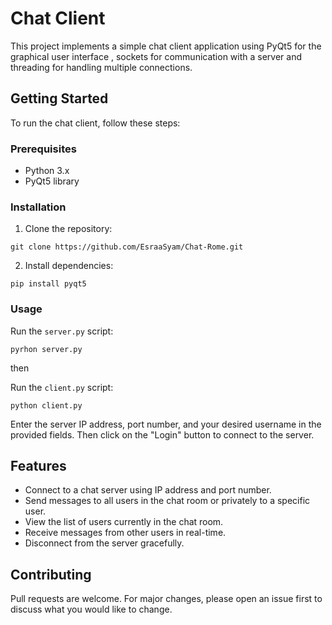 # Chat Client

This project implements a simple chat client application using PyQt5 for the graphical user interface , sockets for communication with a server and threading for handling multiple connections.

## Getting Started

To run the chat client, follow these steps:

### Prerequisites

- Python 3.x
- PyQt5 library

### Installation

1. Clone the repository:

```
git clone https://github.com/EsraaSyam/Chat-Rome.git
```

2. Install dependencies:

```
pip install pyqt5
```

### Usage

Run the `server.py` script:

```
pyrhon server.py
```

then

Run the `client.py` script:

```
python client.py
```

Enter the server IP address, port number, and your desired username in the provided fields. Then click on the "Login" button to connect to the server.

## Features

- Connect to a chat server using IP address and port number.
- Send messages to all users in the chat room or privately to a specific user.
- View the list of users currently in the chat room.
- Receive messages from other users in real-time.
- Disconnect from the server gracefully.


## Contributing
Pull requests are welcome. For major changes, please open an issue first to discuss what you would like to change.

